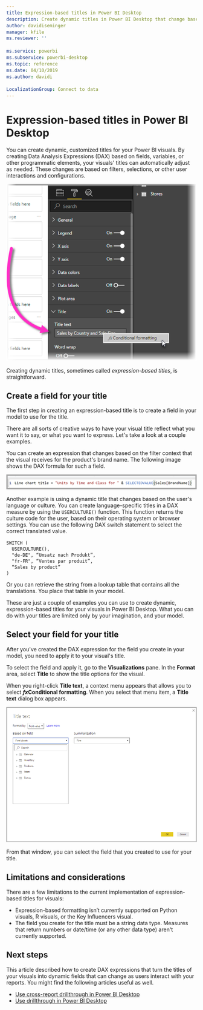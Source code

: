 ```yaml
---
title: Expression-based titles in Power BI Desktop
description: Create dynamic titles in Power BI Desktop that change based on programmatic expressions, using conditional programmatic formatting
author: davidiseminger
manager: kfile
ms.reviewer: ''

ms.service: powerbi
ms.subservice: powerbi-desktop
ms.topic: reference
ms.date: 04/10/2019
ms.author: davidi

LocalizationGroup: Connect to data
---
```

# Expression-based titles in Power BI Desktop

You can create dynamic, customized titles for your Power BI visuals. By creating Data Analysis Expressions (DAX) based on fields, variables, or other programmatic elements, your visuals' titles can automatically adjust as needed. These changes are based on filters, selections, or other user interactions and configurations.

![Screenshot of Power BI Desktop conditional formatting option](media/desktop-conditional-formatting-visual-titles/expression-based-title-01.png)

Creating dynamic titles, sometimes called *expression-based titles*, is straightforward. 

## Create a field for your title

The first step in creating an expression-based title is to create a field in your model to use for the title. 

There are all sorts of creative ways to have your visual title reflect what you want it to say, or what you want to express. Let's take a look at a couple examples.

You can create an expression that changes based on the filter context that the visual receives for the product's brand name. The following image shows the DAX formula for such a field.

![Screenshot of DAX formula](media/desktop-conditional-formatting-visual-titles/expression-based-title-02.png)

Another example is using a dynamic title that changes based on the user's language or culture. You can create language-specific titles in a DAX measure by using the `USERCULTURE()` function. This function returns the culture code for the user, based on their operating system or browser settings. You can use the following DAX switch statement to select the correct translated value. 

```
SWITCH (
  USERCULTURE(),
  "de-DE", “Umsatz nach Produkt”,
  "fr-FR", “Ventes par produit”,
  “Sales by product”
)
```

Or you can retrieve the string from a lookup table that contains all the translations. You  place that table in your model. 

These are just a couple of examples you can use to create dynamic, expression-based titles for your visuals in Power BI Desktop. What you can do with your titles are limited only by your imagination, and your model.


## Select your field for your title

After you've created the DAX expression for the field you create in your model, you need to apply it to your visual's title.

To select the field and apply it, go to the **Visualizations** pane. In the **Format** area, select **Title** to show the title options for the visual. 

When you right-click **Title text**, a context menu appears that allows you to select ***fx*Conditional formatting**. When you select that menu item, a **Title text** dialog box appears. 

![Screenshot of Title text dialog box](media/desktop-conditional-formatting-visual-titles/expression-based-title-02b.png)

From that window, you can select the field that you created to use for your title.

## Limitations and considerations

There are a few limitations to the current implementation of expression-based titles for visuals:

* Expression-based formatting isn’t currently supported on Python visuals, R visuals, or the Key Influencers visual.
* The field you create for the title must be a string data type. Measures that return numbers or date/time (or any other data type) aren't currently supported.

## Next steps

This article described how to create DAX expressions that turn the titles of your visuals into dynamic fields that can change as users interact with your reports. You might find the following articles useful as well.

* [Use cross-report drillthrough in Power BI Desktop](desktop-cross-report-drill-through.md)
* [Use drillthrough in Power BI Desktop](desktop-drillthrough.md)